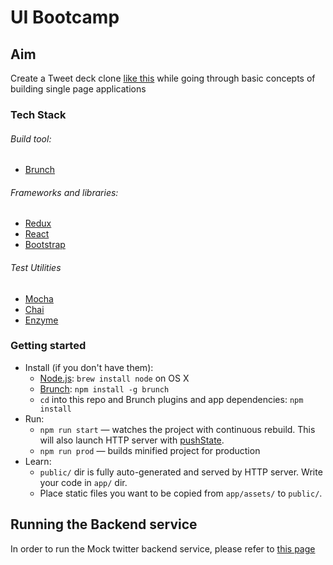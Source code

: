 # UI Bootcamp

## Aim
Create a Tweet deck clone [like this](https://tweetdeck.twitter.com) while going through basic concepts of building single page applications  

### Tech Stack

###### Build tool:
* [Brunch](http://brunch.io/)
 
###### Frameworks and libraries:
* [Redux](http://redux.js.org/)
* [React](https://facebook.github.io/react/)
* [Bootstrap](http://getbootstrap.com/)

###### Test Utilities
* [Mocha](http://mochajs.org/)
* [Chai](http://chaijs.com/)
* [Enzyme](http://airbnb.io/enzyme/)

### Getting started


* Install (if you don't have them):
    * [Node.js](http://nodejs.org): `brew install node` on OS X
    * [Brunch](http://brunch.io): `npm install -g brunch`
    * `cd` into this repo and Brunch plugins and app dependencies: `npm install`
* Run:
    * `npm run start` — watches the project with continuous rebuild. This will also launch HTTP server with [pushState](https://developer.mozilla.org/en-US/docs/Web/Guide/API/DOM/Manipulating_the_browser_history).
    * `npm run prod` — builds minified project for production
* Learn:
    * `public/` dir is fully auto-generated and served by HTTP server. Write your code in `app/` dir.
    * Place static files you want to be copied from `app/assets/` to `public/`.

## Running the Backend service
   In order to run the Mock twitter backend service, please refer to [this page](https://github.com/ashishpundalik/TwitterBackend/blob/master/README.md)